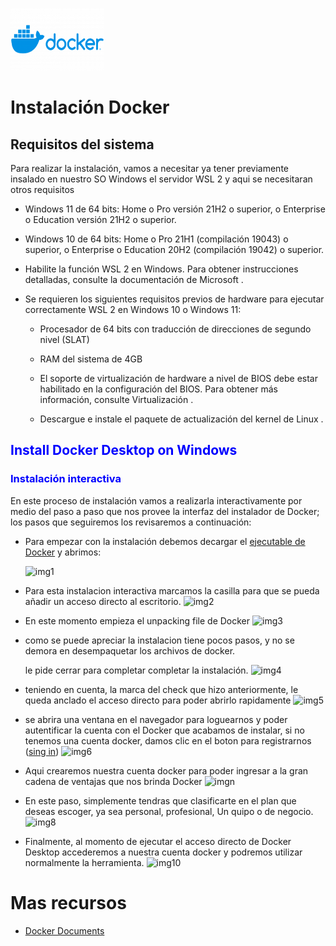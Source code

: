 <img src=Img/logo.png width="150" height="100"> <h1> **Instalación Docker** </h1>
<h2> 
    Requisitos del sistema
</h2>

Para realizar la instalación, vamos a necesitar ya tener previamente insalado en nuestro SO Windows el servidor WSL 2 y aqui se necesitaran otros requisitos

* Windows 11 de 64 bits: Home o Pro versión 21H2 o superior, o Enterprise o Education versión 21H2 o superior.

* Windows 10 de 64 bits: Home o Pro 21H1 (compilación 19043) o superior, o Enterprise o Education 20H2 (compilación 19042) o superior.

* Habilite la función WSL 2 en Windows. Para obtener instrucciones detalladas, consulte la documentación de Microsoft .

* Se requieren los siguientes requisitos previos de hardware para ejecutar correctamente WSL 2 en Windows 10 o Windows 11:

    * Procesador de 64 bits con traducción de direcciones de segundo nivel (SLAT) 

    * RAM del sistema de 4GB

    * El soporte de virtualización de hardware a nivel de BIOS debe estar habilitado en la configuración del BIOS. Para obtener más información, consulte Virtualización .

    * Descargue e instale el paquete de actualización del kernel de Linux .

<body>
    <h2> 
     <p style="color:blue";>Install Docker Desktop on Windows</p>
    </h2>
    <h3>
     <p style="color:blue";>Instalación interactiva</p>
    </h3>

</body>
En este proceso de instalación vamos a realizarla interactivamente por medio del paso a paso que nos provee la interfaz del instalador de Docker; los pasos que seguiremos los revisaremos a continuación:

 * Para empezar con la instalación debemos decargar el [ejecutable de Docker][1.1] y abrimos:

    ![img1](Img/screen1.png)

* Para esta instalacion interactiva marcamos la casilla para que se pueda añadir un acceso directo al escritorio.
    ![img2](Img/screen2.png)

* En este momento empieza el unpacking file de Docker
    ![img3](Img/screen3.png)

* como se puede apreciar la instalacion tiene pocos pasos, y no se demora en desempaquetar los archivos de docker.

    le pide cerrar para completar completar la instalación. 
    ![img4](Img/screen4.png)

* teniendo en cuenta, la marca del check que hizo anteriormente, le queda anclado el acceso directo para poder abrirlo rapidamente
    ![img5](Img/screen5.jpg)

* se abrira una ventana en el navegador para loguearnos y poder autentificar la cuenta con el Docker que acabamos de instalar, si no tenemos una cuenta docker, damos clic en el boton para registrarnos ([sing in][1.2])
    ![img6](Img/screen6.png)

* Aqui crearemos nuestra cuenta docker para poder ingresar a la gran cadena de ventajas que nos brinda Docker
    ![imgn](Img/sceen.png)

* En este paso, simplemente tendras que clasificarte en el plan que deseas escoger, ya sea personal, profesional, Un quipo o de negocio.
![img8](Img/screen8.png)

* Finalmente, al momento de ejecutar el acceso directo de Docker Desktop accederemos a nuestra cuenta docker y podremos utilizar normalmente la herramienta. 
    ![img10](Img/screen10.png)

[1.1]:https://desktop.docker.com/win/main/amd64/Docker%20Desktop%20Installer.exe

[1.2]:https://hub.docker.com/


# Mas recursos

* [Docker Documents][1.3]

[1.3]:https://docs.docker.com/desktop/install/windows-install/